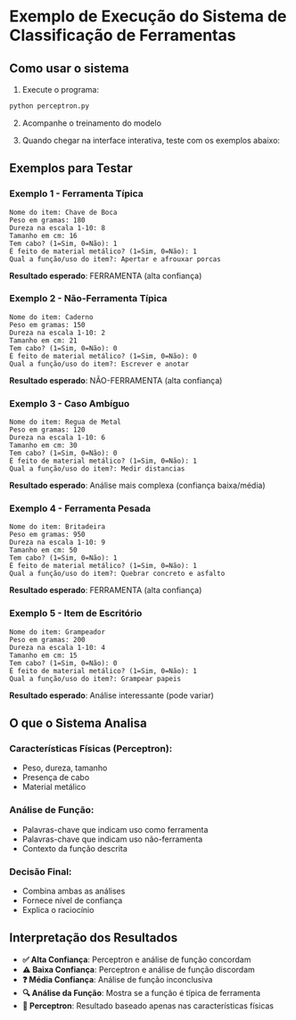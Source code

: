 # Exemplo de Execução do Sistema de Classificação de Ferramentas

## Como usar o sistema

1. Execute o programa:
```bash
python perceptron.py
```

2. Acompanhe o treinamento do modelo

3. Quando chegar na interface interativa, teste com os exemplos abaixo:

## Exemplos para Testar

### Exemplo 1 - Ferramenta Típica
```
Nome do item: Chave de Boca
Peso em gramas: 180
Dureza na escala 1-10: 8
Tamanho em cm: 16
Tem cabo? (1=Sim, 0=Não): 1
É feito de material metálico? (1=Sim, 0=Não): 1
Qual a função/uso do item?: Apertar e afrouxar porcas
```
**Resultado esperado**: FERRAMENTA (alta confiança)

### Exemplo 2 - Não-Ferramenta Típica
```
Nome do item: Caderno
Peso em gramas: 150
Dureza na escala 1-10: 2
Tamanho em cm: 21
Tem cabo? (1=Sim, 0=Não): 0
É feito de material metálico? (1=Sim, 0=Não): 0
Qual a função/uso do item?: Escrever e anotar
```
**Resultado esperado**: NÃO-FERRAMENTA (alta confiança)

### Exemplo 3 - Caso Ambíguo
```
Nome do item: Regua de Metal
Peso em gramas: 120
Dureza na escala 1-10: 6
Tamanho em cm: 30
Tem cabo? (1=Sim, 0=Não): 0
É feito de material metálico? (1=Sim, 0=Não): 1
Qual a função/uso do item?: Medir distancias
```
**Resultado esperado**: Análise mais complexa (confiança baixa/média)

### Exemplo 4 - Ferramenta Pesada
```
Nome do item: Britadeira
Peso em gramas: 950
Dureza na escala 1-10: 9
Tamanho em cm: 50
Tem cabo? (1=Sim, 0=Não): 1
É feito de material metálico? (1=Sim, 0=Não): 1
Qual a função/uso do item?: Quebrar concreto e asfalto
```
**Resultado esperado**: FERRAMENTA (alta confiança)

### Exemplo 5 - Item de Escritório
```
Nome do item: Grampeador
Peso em gramas: 200
Dureza na escala 1-10: 4
Tamanho em cm: 15
Tem cabo? (1=Sim, 0=Não): 0
É feito de material metálico? (1=Sim, 0=Não): 1
Qual a função/uso do item?: Grampear papeis
```
**Resultado esperado**: Análise interessante (pode variar)

## O que o Sistema Analisa

### Características Físicas (Perceptron):
- Peso, dureza, tamanho
- Presença de cabo
- Material metálico

### Análise de Função:
- Palavras-chave que indicam uso como ferramenta
- Palavras-chave que indicam uso não-ferramenta
- Contexto da função descrita

### Decisão Final:
- Combina ambas as análises
- Fornece nível de confiança
- Explica o raciocínio

## Interpretação dos Resultados

- **✅ Alta Confiança**: Perceptron e análise de função concordam
- **⚠️ Baixa Confiança**: Perceptron e análise de função discordam
- **❓ Média Confiança**: Análise de função inconclusiva
- **🔍 Análise da Função**: Mostra se a função é típica de ferramenta
- **🤖 Perceptron**: Resultado baseado apenas nas características físicas
